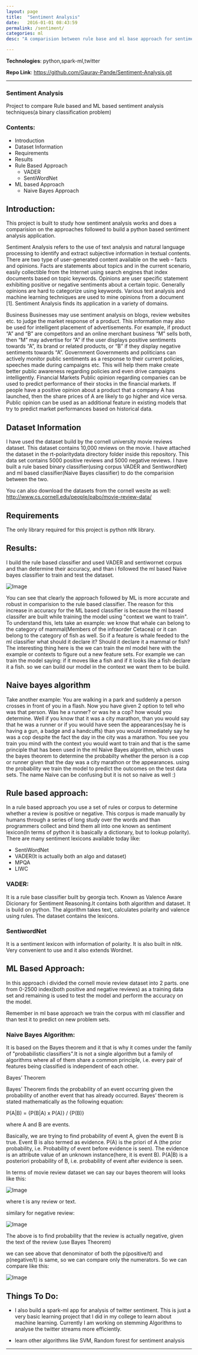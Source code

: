 ```yaml
---
layout: page
title:  "Sentiment Analysis"
date:   2016-01-01 08:43:59
permalink: /sentiment/
categories: ml
desc: "A comparision between rule base and ml base approach for sentiments"

---
```


**Technologies**: python,spark-ml,twitter

**Repo Link**: https://github.com/Gaurav-Pande/Sentiment-Analysis.git


---
### Sentiment Analysis

Project to compare Rule based and ML based sentiment analysis techniques(a binary classification problem)

### Contents:

- Introduction
- Dataset Information
- Requirements
- Results
- Rule Based Approach
  - VADER
  - SentiWordNet
- ML based Approach
  - Naive Bayes Approach
  
## Introduction:

This project is built to study how sentiment analysis works and does a comparision on the approaches followed to build a python based sentiment analysis application. 

Sentiment Analysis refers to the use of text analysis and natural language processing to identify and extract subjective information in textual contents. There are two type of user-generated content available on the web – facts and opinions. Facts are statements about topics and in the current scenario, easily collectible from the Internet using search engines that index documents based on topic keywords. Opinions are user specific statement exhibiting positive or negative sentiments about a certain topic. Generally opinions are hard to categorize using keywords. Various text analysis and machine learning techniques are used to mine opinions from a document [1]. Sentiment Analysis finds its application in a variety of domains.

Business Businesses may use sentiment analysis on blogs, review websites etc. to judge the market response of a product. This information may also be used for intelligent placement of advertisements. For example, if product “A” and “B” are competitors and an online merchant business “M” sells both, then “M” may advertise for “A” if the user displays positive sentiments towards “A”, its brand or related products, or “B” if they display negative sentiments towards “A”. Government Governments and politicians can actively monitor public sentiments as a response to their current policies, speeches made during campaigns etc. This will help them make create better public awareness regarding policies and even drive campaigns intelligently. Financial Markets Public opinion regarding companies can be used to predict performance of their stocks in the financial markets. If people have a positive opinion about a product that a company A has launched, then the share prices of A are likely to go higher and vice versa. Public opinion can be used as an additional feature in existing models that try to predict market performances based on historical data.

## Dataset Information
 
I have used the dataset build by the cornell university movie reviews dataset. This dataset contains 10,000 reviews on the movie. I have attached the dataset in the rt-polaritydata directory folder inside this repository. This data set contains 5000 positive reviews and 5000 negative reviews. I have built a rule based binary classifier(using corpus VADER and SentiwordNet) and ml based classifier(Naive Bayes classifier) to do the comparision between the two.
 
You can also download the datasets from the cornell wesite as well: http://www.cs.cornell.edu/people/pabo/movie-review-data/
 
 
## Requirements

The only library required for this project is python nltk library.


## Results:

I build the rule based classifier and used VADER and sentiwornet corpus and than determine their accuracy, and than i followed the ml based Naive bayes classifier to train and test the dataset. 

![Image](https://github.com/Gaurav-Pande/Sentiment-Analysis/blob/master/assets/RESULT.png?raw=true)

You can see that clearly the approach followed by ML is more accurate and robust in comparision to the rule based classifier.
The reason for this increase in accuracy for the ML based classifier is because the ml based classifer are built while training the model using "context we want to train". To understand this, lets take an example: we know that whale can belong to the category of mammal(Members of the infraorder Cetacea) or it can belong to the category of fish as well. So if a feature is whale feeded to the ml classifier what should it declare it? Should it declare it a mammal or fish? The interesting thing here is the we can train the ml model here with the example or contexts to figure out a new feature sets. For example we can train the model saying: if it moves like a fish and if it looks like a fish declare it a fish. so we can build our model in the context we want them to be build.


## Naive bayes algorithm
Take another example: You are walking in a park and suddenly a person crosses in front of you in a flash. Now you have given 2 option to tell who was that person. Was he a runner? or was he a cop?
how would you determine. Well if you know that it was a city marathon, than you would say that he was a runner or if you would have seen the appearances(say he is having a gun, a badge and a handcuffs) than you would immediately say he was a cop despite the fact the day in the city was a marathon. You see you train you mind with the context you would want to train and that is the same principle that has been used in the ml Naive Bayes algorithm, which uses the bayes theorem to determine the probabilty whether the person is a cop or runner given that the day was a city marathon or the appearances. using the probability we train the model to predict the outcomes on the test data sets. The name Naive can be confusing but it is not so naive as well :)


## Rule based approach:
In a rule based approach you use a set of rules or corpus to determine whether a review is positive or negative. This corpus is made manually by humans through a series of long study over the words and than programmers collect and bind them all into one known as sentiment lexicon(In terms of python it is basically a dictionary, but to lookup polarity). There are many sentiment lexicons available today like: 
* SentiWordNet
* VADER(It is actually both an algo and dataset)
* MPQA
* LIWC 

### VADER:

It is a rule base classifier built by georgia tech. Known as Valence Aware Dicionary for Sentiment Reasoning.It contains both algorithm and dataset. It is build on python. 
The algorithm takes text, calculates polarity and valence using rules. The dataset contains the lexicons.

### SentiwordNet

It is a sentiment lexicon with information of polarity. It is also built in nltk. Very convenient to use and it also extends Wordnet.

## ML Based Approach:

In this approach i divided the cornell movie review dataset into 2 parts. one from 0-2500 index(both positive and negative reviews) as a training data set and remaining is used to test the model and perform the accuracy on the model.

Remember in ml base approach we train the corpus with ml classifier and than test it to predict on new problem sets.

### Naive Bayes Algorithm:

It is based on the Bayes theorem and it that is why it comes under the family of "probabilistic classifiers".It is not a single algorithm but a family of algorithms where all of them share a common principle, i.e. every pair of features being classified is independent of each other.

Bayes’ Theorem

Bayes’ Theorem finds the probability of an event occurring given the probability of another event that has already occurred. Bayes’ theorem is stated mathematically as the following equation:


P(A|B) = {P(B|A) x P(A)} / {P(B)} 


where A and B are events.

Basically, we are trying to find probability of event A, given the event B is true. Event B is also termed as evidence.
P(A) is the priori of A (the prior probability, i.e. Probability of event before evidence is seen). The evidence is an attribute value of an unknown instance(here, it is event B).
P(A|B) is a posteriori probability of B, i.e. probability of event after evidence is seen.


In terms of movie review dataset we can say our bayes theorem will looks like this:

![Image](https://github.com/Gaurav-Pande/Sentiment-Analysis/blob/master/assets/1.png?raw=true)


where t is any review or text.

similary for negative review:

![Image](https://github.com/Gaurav-Pande/Sentiment-Analysis/blob/master/assets/2.png?raw=true)
                    
The above is to find probability that the review is actually negative, given the text of the review (use Bayes Theorem)

we can see above that denominator of both the p(positive/t) and p(negative/t) is same, so we can compare only the numerators.
So we can compare like this:

![Image](https://github.com/Gaurav-Pande/Sentiment-Analysis/blob/master/assets/3.png?raw=true)


## Things To Do:

* I also build a spark-ml app for analysis of twitter sentiment. This is just a very basic learning project that I did in my college to learn about machine learning. Currently I am working on stemming Algorithms to analyse the twitter streams more efficiently.

* learn other algorithms like SVM, Random forest for sentiment analysis

---


